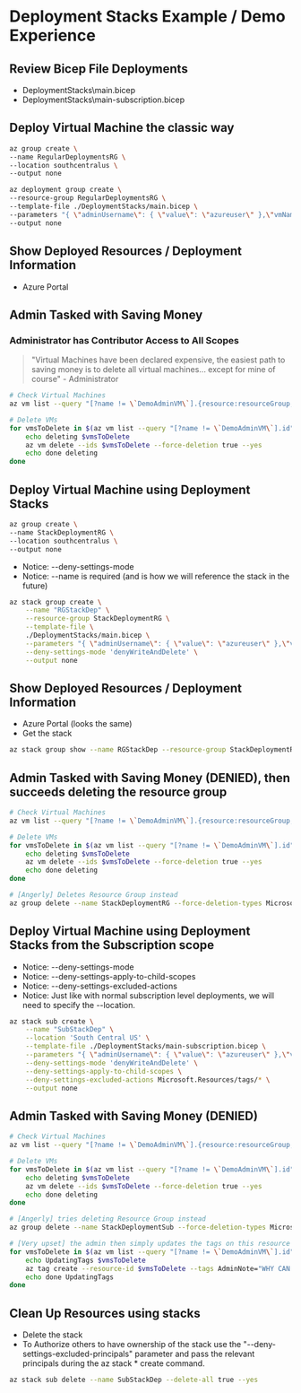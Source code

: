 # Deployment Stacks Example / Demo Experience
## Review Bicep File Deployments
- DeploymentStacks\main.bicep
- DeploymentStacks\main-subscription.bicep

## Deploy Virtual Machine the classic way
```bash
az group create \
--name RegularDeploymentsRG \
--location southcentralus \
--output none
```
```bash
az deployment group create \
--resource-group RegularDeploymentsRG \
--template-file ./DeploymentStacks/main.bicep \
--parameters "{ \"adminUsername\": { \"value\": \"azureuser\" },\"vmName\": { \"value\": \"ProdRegDep\" }  }" \
--output none
```

## Show Deployed Resources / Deployment Information
 - Azure Portal

## Admin Tasked with Saving Money
### Administrator has Contributor Access to All Scopes

> "Virtual Machines have been declared expensive, the easiest path to saving money is to delete all virtual machines... except for mine of course" - Administrator

```bash
# Check Virtual Machines
az vm list --query "[?name != \`DemoAdminVM\`].{resource:resourceGroup, name:name}" --output table

# Delete VMs
for vmsToDelete in $(az vm list --query "[?name != \`DemoAdminVM\`].id" -o tsv); do
    echo deleting $vmsToDelete
    az vm delete --ids $vmsToDelete --force-deletion true --yes
    echo done deleting
done
```

## Deploy Virtual Machine using Deployment Stacks
```bash
az group create \
--name StackDeploymentRG \
--location southcentralus \
--output none
```

- Notice: --deny-settings-mode
- Notice: --name is required (and is how we will reference the stack in the future)
```bash
az stack group create \
    --name "RGStackDep" \
    --resource-group StackDeploymentRG \
    --template-file \
    ./DeploymentStacks/main.bicep \
    --parameters "{ \"adminUsername\": { \"value\": \"azureuser\" },\"vmName\": { \"value\": \"ProdStackDep\" }  }" \
    --deny-settings-mode 'denyWriteAndDelete' \
    --output none
```

## Show Deployed Resources / Deployment Information
 - Azure Portal (looks the same)
 - Get the stack
 ```bash
 az stack group show --name RGStackDep --resource-group StackDeploymentRG --output table
 ```


## Admin Tasked with Saving Money (DENIED), then succeeds deleting the resource group
```bash
# Check Virtual Machines
az vm list --query "[?name != \`DemoAdminVM\`].{resource:resourceGroup, name:name}" --output table

# Delete VMs
for vmsToDelete in $(az vm list --query "[?name != \`DemoAdminVM\`].id" -o tsv); do
    echo deleting $vmsToDelete
    az vm delete --ids $vmsToDelete --force-deletion true --yes
    echo done deleting
done

# [Angerly] Deletes Resource Group instead 
az group delete --name StackDeploymentRG --force-deletion-types Microsoft.Compute/virtualMachines --yes
```

## Deploy Virtual Machine using Deployment Stacks from the Subscription scope
- Notice: --deny-settings-mode
- Notice: --deny-settings-apply-to-child-scopes
- Notice: --deny-settings-excluded-actions
- Notice: Just like with normal subscription level deployments, we will need to specify the --location. 

```bash
az stack sub create \
    --name "SubStackDep" \
    --location 'South Central US' \
    --template-file ./DeploymentStacks/main-subscription.bicep \
    --parameters "{ \"adminUsername\": { \"value\": \"azureuser\" },\"vmName\": { \"value\": \"ProdStackDep\" },\"resourceGroupName\": { \"value\": \"StackDeploymentSub\" } }"\
    --deny-settings-mode 'denyWriteAndDelete' \
    --deny-settings-apply-to-child-scopes \
    --deny-settings-excluded-actions Microsoft.Resources/tags/* \
    --output none
```

## Admin Tasked with Saving Money (DENIED)
```bash
# Check Virtual Machines
az vm list --query "[?name != \`DemoAdminVM\`].{resource:resourceGroup, name:name}" --output table

# Delete VMs
for vmsToDelete in $(az vm list --query "[?name != \`DemoAdminVM\`].id" -o tsv); do
    echo deleting $vmsToDelete
    az vm delete --ids $vmsToDelete --force-deletion true --yes
    echo done deleting
done

# [Angerly] tries deleting Resource Group instead 
az group delete --name StackDeploymentSub --force-deletion-types Microsoft.Compute/virtualMachines --yes

# [Very upset] the admin then simply updates the tags on this resource
for vmsToDelete in $(az vm list --query "[?name != \`DemoAdminVM\`].id" -o tsv); do
    echo UpdatingTags $vmsToDelete
    az tag create --resource-id $vmsToDelete --tags AdminNote="WHY CAN'T I DELETE THIS?" -o none
    echo done UpdatingTags
done
```

## Clean Up Resources using stacks
- Delete the stack
- To Authorize others to have ownership of the stack use the "--deny-settings-excluded-principals" parameter and pass the relevant principals during the az stack * create command. 
```bash
az stack sub delete --name SubStackDep --delete-all true --yes
```
